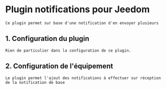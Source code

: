 # Plugin notifications pour Jeedom

    Ce plugin permet sur base d'une notification d'en envoyer plusieurs 

## 1. Configuration du plugin

    Rien de particulier dans la configuration de ce plugin.

## 2. Configuration de l'équipement

    Le plugin permet l'ajout des notifications à effectuer sur réception de la notification de base

    

